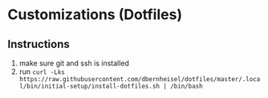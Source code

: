 # Customizations (Dotfiles)

## Instructions

1. make sure git and ssh is installed
1. run `curl -Lks https://raw.githubusercontent.com/dbernheisel/dotfiles/master/.local/bin/initial-setup/install-dotfiles.sh | /bin/bash`

